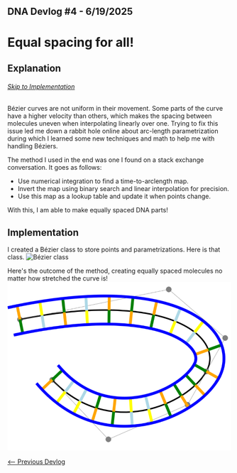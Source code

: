 ## DNA Devlog #4 - 6/19/2025
# Equal spacing for all!

## Explanation
###### [Skip to Implementation](#implementation)

Bézier curves are not uniform in their movement. Some parts of the curve have a higher velocity than others, which makes the spacing between molecules uneven when interpolating linearly over one. Trying to fix this issue led me down a rabbit hole online about arc-length parametrization during which I learned some new techniques and math to help me with handling Béziers.

The method I used in the end was one I found on a stack exchange conversation. It goes as follows:

- Use numerical integration to find a time-to-arclength map.
- Invert the map using binary search and linear interpolation for precision.
- Use this map as a lookup table and update it when points change.

With this, I am able to make equally spaced DNA parts!

## Implementation

I created a Bézier class to store points and parametrizations. Here is that class.
![Bézier class](../devlog_media/DNA_devlog_5_bézier_class.png)

Here's the outcome of the method, creating equally spaced molecules no matter how stretched the curve is!
![Equally Spaced Molecules](../devlog_media/DNA_devlog_5_equal_space.png)

[<-- Previous Devlog](DNA_DEVLOG_4.md)